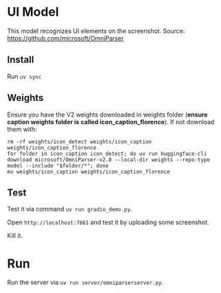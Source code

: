 # UI Model

This model recognizes UI elements on the screenshot. Source: https://github.com/microsoft/OmniParser

## Install

Run `uv sync`

## Weights

Ensure you have the V2 weights downloaded in weights folder (**ensure caption weights folder is called icon_caption_florence**). If not download them with:

```
rm -rf weights/icon_detect weights/icon_caption weights/icon_caption_florence
for folder in icon_caption icon_detect; do uv run huggingface-cli download microsoft/OmniParser-v2.0 --local-dir weights --repo-type model --include "$folder/*"; done
mv weights/icon_caption weights/icon_caption_florence
```

## Test

Test it via command `uv run gradio_demo.py`.

Open `http://localhost:7861` and test it by uploading some screenshot.

Kill it.

# Run

Run the server via `uv run server/omniparserserver.py`.
